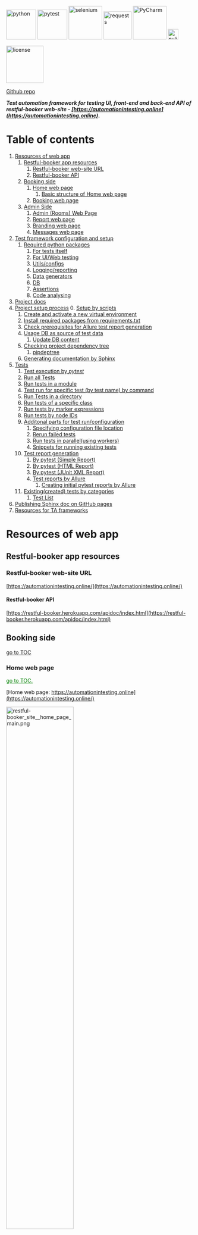 <!-- Header Section -->
<p align="left">
  <img alt="python" src="https://img.shields.io/badge/python-3670A0?style=for-the-badge&logo=python&logoColor=ffdd54" width="80"/>
  <img alt="pytest" src="https://img.shields.io/badge/py-test-blue?logo=pytest" width="80"/>
  <img alt="selenium" src="https://img.shields.io/badge/-selenium-%43B02A?style=for-the-badge&logo=selenium&logoColor=white" width="90"/>
  <img alt="requests" src="https://img.shields.io/badge/-requests-%43B02A?style=for-the-badge&logo=requests&logoColor=white" width="75"/>
  <img alt="PyCharm" src="https://img.shields.io/badge/pycharm-143?style=for-the-badge&logo=pycharm&logoColor=black&color=black&labelColor=green" width="90"/>
  <img alt="pylint" src="https://raw.githubusercontent.com/pylint-dev/pylint/main/doc/logo.png" width="28"/>
</p>
<p>
  <img alt="license" src="https://img.shields.io/badge/license-MIT-yellow?style=for-the-badge" width="100"/>
</p>

[Github repo]()

**_Test automation framework for testing UI, front-end and back-end API of restful-booker
web-site - [https://automationintesting.online](https://automationintesting.online)_.**

# Table of contents <div id="toc"></div>

1. [Resources of web app](#resources-of-web-app)
    1. [Restful-booker app resources](#restful-booker-app-resources)
        1. [Restful-booker web-site URL](#restful-booker-web-site-url)
        2. [Restful-booker API](#restful-booker-api)
    2. [Booking side](#booking-side)
        1. [Home web page](#home-web-page)
            1. [Basic structure of Home web page](#basic-structure-of-home-web-page)
        2. [Booking web page](#booking-web-page)
    3. [Admin Side](#admin-side)
        1. [Admin (Rooms) Web Page](#admin-rooms-web-page)
        2. [Report web page](#report-web-page)
        3. [Branding web page](#branding-web-page)
        4. [Messages web page](#messages-web-page)
2. [Test framework configuration and setup](#test-framework-configuration-and-setup)
    1. [Required python packages](#required-python-packages)
        1. [For tests itself](#for-tests-itself)
        2. [For UI/Web testing](#for-uiweb-testing)
        3. [Utils/configs](#utilsconfigs)
        4. [Logging/reporting](#loggingreporting)
        5. [Data generators](#data-generators)
        6. [DB](#db)
        7. [Assertions](#assertions)
        8. [Code analysing](#code-analysing)
3. [Project docs](#project-docs)
4. [Project setup process](#project-setup-process)
    0. [Setup by scripts](#0setup-by-scripts)
    1. [Create and activate a new virtual environment](#1-create-and-activate-a-new-virtual-environment)
    2. [Install required packages from requirements.txt](#2-install-required-packages-from-requirementstxt)
    3. [Check prerequisites for Allure test report generation](#3-check-prerequisites-for-allure-test-report-generation)
    4. [Usage DB as source of test data](#4-usage-db-as-source-of-test-data)
        1. [Update DB content](#1-update-db-content)
    5. [Checking project dependency tree](#checking-project-dependency-tree)
        1. [pipdeptree](#pipdeptree)
    6. [Generating documentation by Sphinx](#generating-documentation-by-sphinx)
5. [Tests](#tests)
    1. [Test execution by _pytest_](#test-execution-by-_pytest_)
    1. [Run all Tests](#run-all-tests)
    2. [Run tests in a module](#run-tests-in-a-module)
    3. [Test run for specific test (by test name) by command](#test-run-for-specific-test-by-test-name-by-command)
    4. [ Run Tests in a directory](#run-tests-in-a-directory)
    6. [Run tests of a specific class](#run-tests-of-a-specific-class)
    7. [Run tests by marker expressions](#run-tests-by-marker-expressions)
    5. [Run tests by node IDs](#run-tests-by-node-ids)
    8. [Additonal parts for test run/configuration](#additional-parts-for-test-runconfiguration)
        1. [Specifying configuration file location](#specifying-configuration-file-location)
        2. [Rerun failed tests](#rerun-failed-tests)
        3. [Run tests in parallel(using workers)](#run-tests-in-parallelusing-workers)
        4. [Snippets for running existing tests](#snippets-for-running-existing-tests)
    9. [Test report generation](#test-report-generation)
        1. [By pytest (Simple Report)](#by-pytest-simple-report)
        2. [By pytest (HTML Report)](#by-pytest-html-report)
        3. [By pytest (JUnit XML Report)](#by-pytest-junit-xml-report)
        4. [Test reports by Allure](#test-reports-by-allure)
            1. [Creating initial pytest reports by Allure](#creating-initial-pytest-reports-by-allure-)
    2. [Existing(created) tests by categories](#existingcreated-tests-by-categories)
        1. [Test List](#test-list)
6. [Publishing Sphinx doc on GitHub pages](#publishing-sphinx-doc-on-github-pages)
7. [Resources for TA frameworks](#resources-for-ta-frameworks)

# Resources of web app

## Restful-booker app resources

### Restful-booker web-site URL

[https://automationintesting.online/](https://automationintesting.online/)

#### Restful-booker API

[https://restful-booker.herokuapp.com/apidoc/index.html](https://restful-booker.herokuapp.com/apidoc/index.html)

## Booking side

[go to TOC](#table-of-contents)

### Home web page

<a href="#toc" style="color: green;">go to TOC.</a>

[Home web page: https://automationintesting.online](https://automationintesting.online/)

<img src="project_related_data\pic\restful-booker_site__home_page_main.png" alt="restful-booker_site__home_page_main.png" style="width:60%;">

#### Basic structure of home web page

    ```
        logo(picture)
            welcome_text
        rooms_section
            room_section
                hotel_picture
                hotel_room_description
                    hotel_room_description_header
                        hotel_room_type
                        hotel_room_wheelchair_option
                    hotel_room_description_title
                    hotel_room_options
                        hotel_room_option_wifi
                        hotel_room_option_refreshments
                        hotel_room_option_tv
                        hotel_room_option_safe
                        hotel_room_option_radio
                        hotel_room_option_views
                    hotel_room_booking_button
                booker_contact_form
                    name_input_form
                    email_input_form
                    phone_input_form
                    subject_input_form
                    message_input_form
                    submit_button_on_contact_form
                    alert_booker_form
                hotel_contact_details_field
                map_picture
                footer_panel
                    site_owner_info
                    cookie_policy_link
                    privacy_policy_link
                    admin_panel_link
    ```

## Booking web page

<a href="#toc" style="color: green;">go to TOC.</a>

[Booking web page: https://automationintesting.online](https://automationintesting.online/)

Same URL as for Home page but with additional components on the page

<img src="project_related_data\pic\restful-booker_site__book_this_room_page.png" alt="restful-booker_site__home_page_main.png" style="width:60%;">

## Admin side

### Admin (Rooms) web page

<a href="#toc" style="color: green;">go to TOC.</a>

[Home web page: https://automationintesting.online/#/admin/](https://automationintesting.online/#/admin/)

<img src="project_related_data\pic\restful-booker_site__admin-room_page.png" alt="restful-booker_site__admin-room_page.png" style="width:70%;">

### Report web page

<a href="#toc" style="color: green;">go to TOC.</a>

[Report web page: https://automationintesting.online/#/admin/report](https://automationintesting.online/#/admin/)

<img src="project_related_data\pic\restful-booker_site__report_page.png" alt="restful-booker_site__report_page.png" style="width:70%;">

### Branding web page

<a href="#toc" style="color: green;">go to TOC.</a>

[Branding web page: https://automationintesting.online/#/admin/branding](https://automationintesting.online/#/admin/)

<img src="project_related_data\pic\restful-booker_site__branding_page.png" alt="restful-booker_site__branding_page.png" style="width:70%;">

### Messages web page

<a href="#toc" style="color: green;">go to TOC.</a>

[Messages web page: https://automationintesting.online/#/admin/messages](https://automationintesting.online/#/admin/messages)

<img src="project_related_data\pic\restful-booker_site__messages_page.png" alt="restful-booker_site__messages_page.png" style="width:70%;">

# Test framework configuration and setup

## Required python packages

<a href="#toc" style="color: green;">go to TOC.</a>

In this project used 'pip-tools' and approach to use high-level dependency tree. Main required packages presented
in `requirements.in`. All used Python packages for the current project are generates in `requirements.txt`

Below is the list of main packages with references

### For tests itself

<a href="#toc" style="color: green;">go to TOC.</a>

* **pytest**
    * pypi.org docs: [https://pypi.org/project/pytest/](https://pypi.org/project/pytest/)
    * related info: [https://docs.pytest.org/en/latest/](https://docs.pytest.org/en/latest/)
    ```bash
    pip install pytest
    ```

* **hypothesis**
    * pypi.org docs: [https://pypi.org/project/hypothesis/](https://pypi.org/project/hypothesis/)
    * related info: [https://hypothesis.works/](https://hypothesis.works/)
    ```bash
    pip install hypothesis
    ```

### For ui/web testing

[go to TOC](#toc)

* **selenium**
    * pypi.org docs: [https://pypi.org/project/selenium/](https://pypi.org/project/selenium/)
    * related info: [https://selenium-python.readthedocs.io/](https://selenium-python.readthedocs.io/)
    ```bash
    pip install selenium
    ```

* **webdriver-manager**
    * pypi.org docs: [https://pypi.org/project/webdriver-manager/](https://pypi.org/project/webdriver-manager/)
    * related info: [https://github.com/bonigarcia/webdrivermanager](https://github.com/bonigarcia/webdrivermanager)
    ```
    pip install webdriver-manager
    ```

### Utils/configs

[go to TOC](#toc)

* **mypy**
    * pypi.org docs: [https://pypi.org/project/mypy/](https://pypi.org/project/mypy/)
    * related info: [https://mypy-lang.org/](https://mypy-lang.org/)
    ```bash
    pip install mypy
    ```

* **python-dotenv**
    * pypi.org docs: [https://pypi.org/project/dotenv/](https://pypi.org/project/dotenv/)
    * related info: [https://www.dotenv.org/docs/languages/python](https://www.dotenv.org/docs/languages/python)
    ```bash
    pip install python-dotenv
    ```

* **pyyaml**
    * pypi.org docs: [https://pypi.org/project/PyYAML/](https://pypi.org/project/PyYAML/)
    * related info: [https://pyyaml.org/](https://pyyaml.org/)
    ```bash
    pip install pyyaml
    ```

* **configParser**
    * pypi.org docs: [https://pypi.org/project/configparser/](https://pypi.org/project/configparser/)
    * related
      info: [https://docs.python.org/3/library/configparser.html](https://docs.python.org/3/library/configparser.html)
    ```bash
    pip install configparser
    ```

* **openpyxl**
    * pypi.org docs: [https://pypi.org/project/openpyxl/](https://pypi.org/project/openpyxl/)
    * related info: [https://openpyxl.readthedocs.io/en/stable/](https://openpyxl.readthedocs.io/en/stable/)
    ```bash
    pip install openpyxl
    ```

* **pylint**
    * pypi.org docs: [https://pypi.org/project/pylint/](https://pypi.org/project/pylint/)
    * related info: [https://github.com/pylint-dev/pylint](https://github.com/pylint-dev/pylint)
    ```bash
    pip install pylint
    ```

  Generate a default configuration file for the Pylint code analyzer by
    ```bash
    pylint --generate-rcfile > pylint.rc
    ```

* **pyreverse**
    * pypi.org docs: [https://pypi.org/project/pyreverse/](https://pypi.org/project/pyreverse/)
    * related
      info:  [https://pylint.readthedocs.io/en/latest/pyreverse.html](https://pylint.readthedocs.io/en/latest/pyreverse.html)

  Pyreverse has now been integrated to
  pylint : [http://pypi.python.org/pypi/pylint/](http://pypi.python.org/pypi/pylint/)


* **pipdeptree**
    * pypi.org docs: [https://pypi.org/project/pipdeptree/](https://pypi.org/project/pipdeptree/)
    * related info: [https://github.com/tox-dev/pipdeptree](https://github.com/tox-dev/pipdeptree)

    ```bash
    pip install pipdeptree
    ```

* **invoke**
    * pypi.org docs: https://pypi.org/project/invoke/
    * related info: https://www.pyinvoke.org/

    ```bash
    pip install invoke
    ```

### Logging/reporting

* **allure**
    * pypi.org docs: [https://pypi.org/project/allure-pytest/](https://pypi.org/project/allure-pytest/)
    * related info: [https://allurereport.org/docs/pytest/](https://allurereport.org/docs/pytest/)
    ```bash
    pip install allure-pytest
    ```

* **pytest-html**
    * pypi.org docs: [https://pypi.org/project/pytest-html/](https://pypi.org/project/pytest-html/)
    * related info: [https://pytest-html.readthedocs.io/en/latest/](https://pytest-html.readthedocs.io/en/latest/)
    ```bash
    pip install pytest-html
    ```

* **loguru**
    * pypi.org docs: [https://pypi.org/project/loguru/](https://pypi.org/project/loguru/)
    * related info: [https://loguru.readthedocs.io/](https://loguru.readthedocs.io/)
    ```bash
    pip install loguru
    ```

### Data generators

[go to TOC](#toc)

* **wonderwords**
    * pypi.org docs: [https://pypi.org/project/wonderwords/](https://pypi.org/project/wonderwords/)
    * related info: [https://loguru.readthedocs.io/](https://loguru.readthedocs.io/)
    ```bash
    pip install wonderwords
    ```

* **Faker**
    * pypi.org docs: [https://pypi.org/project/Faker/](https://pypi.org/project/Faker/)
    * related info: [http://faker.rtfd.org/](http://faker.rtfd.org/)
    ```bash
    pip install Faker
    ```

### DB

* **mysql-connector-python**
    * pypi.org
      docs: [https://pypi.org/project/mysql-connector-python/](https://pypi.org/project/mysql-connector-python/)
    * related info: [https://dev.mysql.com/doc/connector-python/en/](https://dev.mysql.com/doc/connector-python/en/)
    ```bash
    pip install mysql-connector-python
    ```

### Assertions

[go to TOC](#toc)

* **PyHamcrest**
    * pypi.org docs: [https://pypi.org/project/PyHamcrest/](https://pypi.org/project/PyHamcrest/)
    * related info: [https://pyhamcrest.readthedocs.io/](https://pyhamcrest.readthedocs.io/)
    ```bash
    pip install PyHamcrest
    ```

* **regex**
    * pypi.org docs: [https://pypi.org/project/regex/](https://pypi.org/project/regex/)
    * related info: [https://github.com/mrabarnett/mrab-regex](https://github.com/mrabarnett/mrab-regex)
    ```bash
    pip install regex
    ```

### Code analysing

* **pylint**
    * pypi.org docs: [https://pypi.org/project/pylint/](https://pypi.org/project/pylint/)
    * related info: [https://pylint.readthedocs.io/en/latest/](https://pylint.readthedocs.io/en/latest/)
    ```bash
    pip install pylint
    ```

# Project docs

This project contains generated documentation by Sphinx
All documentation you can find by opening [index.html](docs/build/index.html) in the browser or
check [ta_framework_ui_api.pdf](docs/pdf_docs/ta_framework_ui_api.pdf)
Sphinx setup and generating process described [here](#generating-documentation-by-sphinx)

# Project setup process

<a href="#toc" style="color: green;">go to TOC.</a>

## 0.Setup by scripts

By default, you can use file:

1. `setup_env.bat` for Windows-based machine or
2. `setup_env.sh` UNIX-based
   for validating python version, installing all packages required for running current project.
   Otherwise, you can manually install everything using described steps below or fix some issues that appears while
   project was configured via scripted file.

## 1. Create and activate a new virtual environment:

<a href="#toc" style="color: green;">go to TOC.</a>

- **_Create virtual environment._**\
  Script below is creating environment with name 'env'.\
  If you want to create environment with unique name, please replace the env name using your env name in script\
  _python -m {here_is_your_venv_name} ../env_

  Working script for creating venv with name 'venv' is below:
    ```
    python -m venv ../env
    ```

  then activate it
    * for unix-based
  ```
  source ../venv/bin/activate
  ```
    * for windows
  ```
  .\.venv\Scripts\Activate
  ```

  If you like to have different name for the environment
  ```
  python -m venv {venv_for_project}   
  ```

  and then

  ```
  source {venv_for_project}/Scripts/activate
  ```

**_For deactivating created env use command_**

*
  ```shell
  deactivate
  ```

## 2. Install required packages from requirements.txt

<a href="#toc" style="color: green;">go to TOC.</a>

```shell
pip install -r requirements.txt
```

If **_requirements.txt_** file is missing request, or you have different configuration of the project after
installation, please check generate new  _requirements.txt_ file using command

```shell
pip-compile requirements.in
```

Created `requirements.txt` file will have all dependency for the project.

In case if you are using 'pip-tools' do next steps,

1. check `requirements.in` content for preventing conflicts with existing(venv/global) configurations.
2. compile requirements.txt by

```shell
pip-compile requirements.in
```

3. install dependencies by

```shell
pip install -r requirements.txt  
```

## 3. Check prerequisites for Allure test report generation

<a href="#toc" style="color: green;">go to TOC.</a>

1. Check your system on installed and available :
    * JAVA
      ```shell
      java -version
      ```

    * Node.js
      ```shell
      node -v
      ```

      If programs are missing install them using info below

2. Install Java 3
    * Download Java 3 [HERE](https://nodejs.org/en/download/package-manager)

3. Install Node.js
    * Download Node.js [HERE](https://nodejs.org/en/download/package-manager)

4. In command prompt, run the below command
    ```shell
    npm install -g allure-commandline

5. Add _npm_ and _allure-commandline_ to system path
    ```shell
    %AppData\Roaming\npm
    ```
   %AppData\Roaming\npm\node_modules\allure-commandline\bin

6. Check that system can have access to allure by
    ```shell
    allure --version
    ```

7. Install allure-pytest
    ```shell
   pip install allure-pytest
    ```
   or from your IDE

## 4. Usage DB as source of test data

<a href="#toc" style="color: green;">go to TOC.</a>

In case if your test data is stored in DB or external files, check the project configuration and adjust test data
manually.

### 1. Update DB content

<a href="#toc" style="color: green;">go to TOC.</a>

If you are using data from DB generate data based on your testing model or paste it manually
preferable to use pip install mysql-connector-python

## Checking project dependency tree

### pipdeptree

Basic Dependency Tree

```shell
pipdeptree
```

Dependency Tree in JSON Format

```shell
pipdeptree --json
```

Dependency Tree with Outdated Packages

```shell
pipdeptree --outdated
```

Dependency Tree for a Specific Package

```shell
pipdeptree -p <package_name>
```

Generate a Text Report and Save to File

```shell
pipdeptree > resources/project_dependencies.txt
```

Visualize Dependency Tree with Graphviz first install graphviz:

```shell
pip install graphviz
```

then generate a graphical representation:

```shell
pipdeptree --graph-output png > resources/project_dependencies.png
```

## Documentation

## Pydocstyle

To check your code for missing docstrings for current project selected pydocstyle.

```bash
pydocstyle core
````

### 3. **Check an Entire Directory**

To check all Python files in a specific directory, you can run:

bash
`pydocstyle path/to/your_directory/`

### 4. **Check with Specific Conventions**

You can specify the docstring conventions you want to enforce using the `--convention` flag. The available conventions
are:

- `google`
- `numpy`
- `pep257`

For example, to check using the Google style:

bash
`pydocstyle --convention=google path/to/your_directory/`

### 5. **Ignore Specific Errors**

If you want to ignore certain error codes, you can use the `--ignore` option followed by the error codes (
comma-separated). For example, to ignore error code D103 (missing docstring in public function):

bash
`pydocstyle --ignore=D103 path/to/your_directory/`

### 6. **Output Format**

You can change the output format using the `--format` option. The default format is a simple text output, but you can
change it to `json` for easier parsing:

bash
`pydocstyle --format=json path/to/your_directory/`

### 7. **Verbose Mode**

To see more detailed output, you can run `pydocstyle` in verbose mode:

bash
`pydocstyle --verbose path/to/your_directory/`

### 8. **Checking a Specific File or Line**

You can check a specific line in a file by appending the line number to the file path. For example, to check line 42
of `your_file.py`:

bash
`pydocstyle path/to/your_file.py:42`

### 9. **Show Available Error Codes**

To see a list of all available error codes and their meanings, use the `--help` option:

bash
`pydocstyle --help`

### Summary of Commands

- **Check a specific file**:

    ```bash
    pydocstyle path/to/your_file.py
    ```

- **Check an entire directory**:

    ```bash
    pydocstyle path/to/your_directory/
    ```

- **Specify conventions**:

    ```bash
    pydocstyle --convention=google path/to/your_directory/
    ```

- **Ignore specific errors**:

    ```bash
    pydocstyle --ignore=D103 path/to/your_directory/
    ```

- **Output in JSON format**:

    ```bash
    pydocstyle --format=json path/to/your_directory/
    ```

### Generating documentation by Sphinx

1. Install Sphinx in your project environment:

```bash
pip install sphinx
```

2. Set Up Sphinx in Your Project
   **!!! IMPORTANT**
   For more convenient usage of project structure to better create separate folder where will be stored all
   documentation and related Sphinx config files and folder. \
   For this project was created new folder `docs` and from that place all Sphinx related command should be executed.
   After navigation to the `docs` directory, run:
    ```bash
    sphinx-quickstart
    ```

This command will guide you through setting up Sphinx by asking several configuration questions.

Typical responses:

* **Separate source and build directories**: Yes
* **Project name**: [Your project name]
* **Author name**: [Your name]
* **Project version**: [Your project version]
* **Project language**: [en]

  This will generate\
  1. `source/` directory with a default `conf.py` file for configuration and some starter `.rst` (reStructuredText)
  files.\
  2.  `build/` directory (will be empty). It's default directory that will have all project related data if you will not
  use any different name for collecting generated Sphinx docs (pdf, html... etc).  
  It can be deleted or renamed if you want to have separate places for different types of generated docs. For this
  project will be generated documentation in HTML and PDF formats. Below you will find scripts and instructions for
  generating documents in PDF and HTML format using different Sphinx extensions.
  3. make.bat - default script file for generating docs on Windows OS
  4. Makefile - default script file for generating docs on UNIX base OS


3. Configure conf.py
   Edit the generated [conf.py](docs/source/conf.py) file located in the source/ directory to customize your
   documentation. Key configurations to include:

    * **_Extensions_**: Enable useful Sphinx extensions, such as autodoc for auto-generating documentation from your
      Python docstrings:

    ```python
    extensions = [
        'sphinx.ext.autodoc',
        'sphinx.ext.napoleon',  # For Google-style or NumPy-style docstrings
    ]
    ```

* **_Paths_**: Set the path for your Python modules to be included in the docs:

    ```python
    import os
    import sys
    sys.path.insert(0, os.path.abspath('../..'))
    ```

('../..')) line tells Python to add the parent directory (two levels up) to the Python module search path. This is
necessary when your project's files (modules, packages, etc.) are in a directory separate from the documentation (Sphinx
docs) directory.

By specifying ../.., you're telling Sphinx (and Python) to include the top-level project directory in its search path,
allowing it to find and import modules from the project directory while building the documentation.

* **_HTML Theme_**: You can set the theme for your HTML documentation (default is alabaster):
    ```python
    html_theme = 'sphinx_rtd_theme'  # Example: ReadTheDocs theme
    ```
* **Source file suffix***: Define which file extensions to look for:

    ```python
    source_suffix = ['.rst', '.md']
    ```

4. Install related to chosen Sphinx extensions packages.
    1. For 'sphinx_rtd_theme' theme execute

        ```bash
        pip install sphinx_rtd_theme
        ```
    2. For 'myst_parser' theme execute

        ```bash
        pip install myst_parser
        ```

    3. For 'rst2pdf' theme execute

        ```bash
        pip install rst2pdf
        ```


4. Document Your Code.

5. Generate reStructuredText (.rst) Files
   To automatically generate `.rst` files from your Python code, use sphinx-apidoc.
   This will generate a `source/` directory with .rst files that describe your modules and classes:

    ```bash
    sphinx-apidoc -o source/ path/to/your/module
    ```
   **!!! IMPORTANT**\
   For the current project all Sphinx documentation is stored in `docs` folder and script below should be executed from
   the project root folder

    ```bash
    sphinx-apidoc -o docs/source .
    ```

6. Build HTML Documentation

   **!!! IMPORTANT**\
   **For the current project script below should be executed from the project root folder.**\
   Once your `.rst` files are in place and `conf.py` is configured, you can build the HTML documentation:

    * on Windows OS
      ```bash
      sphinx-build -b html docs/source/ docs/html_docs/
      ```
      where **_html_docs_** - custom defined name for storing generated html docs.

      If errors appears after generating docs try to clear the cached build.\
      Clear the `build/` directory by deleting it or running:

         ```bash
         sphinx-build -b html -E source/ html_docs/
         ````
      The -E flag forces Sphinx to rebuild everything from scratch, avoiding potential caching issues.

    * on UNIX
        ```bash
        make html
        ```
      This command will generate the HTML files inside the build/html/ directory. Open the `index.html` file in your
      browser to view your documentation.

7. Build PDF Documentation

* on Windows OS
    ```bash
    sphinx-build -b pdf source/ pdf_docs/
    ```


8. View Documentation
   Navigate to the build/html/ directory and open index.html in your browser to view your generated documentation.

Additional Configurations (Optional)
Include Markdown files: If you want to include .md files, ensure the myst_parser is installed and enabled:

```bash
	pip install myst-parser
```

Then add it to `conf.py`:

```python
    extensions = ['myst_parser']
```

Customizing Themes: You can install additional Sphinx themes by running pip install <theme-name> and configuring
html_theme in `conf.py`.

# Tests

<a href="#toc" style="color: green;">go to TOC.</a>

More information about test runs by pytest you can
find [here](https://pytest-with-eric.com/introduction/pytest-run-single-test/)

## Test execution by _pytest_

<a href="#toc" style="color: green;">go to TOC.</a>

All tests are located in **_tests_** folder

### Run all Tests

<a href="#toc" style="color: green;">go to TOC.</a>

To run all the tests from the root directory, you can use the following command:

```shell 
python pytest
```

or just

```shell
pytest
```

You can add the -v flag to get more verbose output:

```shell 
python pytest -v
```

![python_pytest_verbose.png](project_related_data/pic/python_pytest_verbose.png)

You can enable live console logging using the pytest -s command too.

### Run tests in a module

<a href="#toc" style="color: green;">go to TOC.</a>

To run all tests in a specific file (module), use the following command:

`pytest tests/unit/test_functions.py`

### Test run for specific test (by test name) by command

<a href="#toc" style="color: green;">go to TOC.</a>

Use the `-k` option followed by the name of the test function or method you want to run

`python -k {some_test}}` e.g. `python -k test_dummy_test.py`

### Run tests in a directory

<a href="#toc" style="color: green;">go to TOC.</a>

Perhaps you may decide to split your tests by unit, integration, end-to-end, performance, regression and so on.\
If you need an overview of the various types of testing for your Python applications, this article on the types of\
software testing is a good introduction.\
In these cases it’s helpful to run tests within a specific directory, and you can use:

```
pytest {path_to_the_folder_with_test}
```

e.g.

```shell
pytest tests/dummy_tests
```

### Run tests by node IDs

<a href="#toc" style="color: green;">go to TOC.</a>

To run a specific test, you can use the test’s node ID, which is essentially its path in the syntax:\
`{filename.py}::{test_function_name}.`\
For example, to run the test_add_negative_numbers function in the test_functions.py file, you can use the following
command:

```shell
pytest  test/dummy_tests/test_functions.py::test_add_positive_numbers
```

This runs the **_test_add_positive_numbers_** test in the test_functions.py file.

### Run tests of a specific class

<a href="#toc" style="color: green;">go to TOC.</a>

You can also run all tests in a specific class. To do this, you use the :: operator followed by the class name.\
For example, to run all tests in the RegressionTests class, you can use the following command:

`pytest test/dummy_tests/test_functions.py::TestsUnit`

### Run tests by marker expressions

<a href="#toc" style="color: green;">go to TOC.</a>

By using markers, you can run specific groups of tests, exclude tests, and prioritize tests. This can help you to write
better tests and to get more value from your test suite.

We’ve covered several kinds of markers in the articles on Pytest Timeout, Pytest Skip Tests and Pytes Asyncio.

In Pytest, you can assign markers to your test functions using the @pytest.mark decorator. You can then use these
markers to run specific tests.

This is especially useful when you have different types of tests, such as fast and slow tests, and you want to run them
selectively.

Example of pytest written with markers presented below

```
@pytest.mark.unit
def test_one():
    result_of_doing = do_something()
    assert result_of_doing ==1
```

To run tests based on marker expressions, you use the -m flag followed by the marker name.

```
[pytest]
markers =
    unit : unit tests
    end_to_end  : end to end tests
    skip : slow tests`
```

command is

```
pytest -m unit
```

In case if ini file located not in the root directory marker should be passed via flag `-c` and valid configured path to
the ini file

## Additional parts for test run/configuration

### Specifying configuration file location

<a href="#toc" style="color: green;">go to TOC.</a>

The -c option allows you to specify the path to your pytest.ini file directly.

`pytest -c path/to/your/pytest.ini`\
example of usage for current project is ```pytest -c config/pytest.ini -m unit```

Better to set the PYTEST_ADDOPTS environment variable to include the config file path:

`export PYTEST_ADDOPTS="-c config/pytest.ini"`

### Rerun failed tests

Rerun for failed tests work after installation of `pytest-rerunfailures`

```shell
pip install pytest-rerunfailures
```

Check version of `pytest-rerunfailures`

```shell
pytest-rerunfailures --version
```

```shell
pytest --reruns 3 --alluredir="resources/project_test_reports/allure_reports
```

or in paralel

```shell
pytest  -n 10 --reruns 3 --alluredir="resources/project_test_reports/allure_reports"
```

_Full Command Breakdown_

`-n 10`: Runs tests in parallel using 10 worker processes.

`--reruns 3`: Reruns any failed tests up to 3 times.

`--alluredir="resources/project_test_reports/allure_reports"`: Specifies the directory to store Allure reports.

### Run tests in parallel(using workers)

**_Installing Required Plugins_**

Make sure you have the required plugins installed:

* for parallel test execution`pytest-xdist`

```shell
pytest -n 3 
```

_-n 4_: Runs tests in parallel using 4 worker processes.

### Snippets for running existing tests

<a href="#toc" style="color: green;">go to TOC.</a>

1. Test for checking home page (not a booking view)

```shell
pytest test/web_app_tests/test_login_page.py::test_check_main_section_of_home_page
```

## Test report generation

<a href="#toc" style="color: green;">go to TOC.</a>

### By pytest (Simple Report)

Simple pytest report generation in html format is possible by executing command

Short Traceback:

```shell
pytest --tb=short
```

Long Traceback (default):

```shell
pytest --tb=long
```

No Traceback (only show test results):

```shell
pytest --tb=short --disable-warnings
```

### By pytest (HTML Report)

```shell
pytest --html=resources/project_test_reports/pytest_reports/pytest_general_test_report.html
```

using workers

```shell
pytest -n 10 --html=resources/project_test_reports/pytest_html_reports/pytest_html_general_test_report.html
```

### By pytest (JUnit XML Report)

```shell
pytest --junitxml=resources/project_test_reports/pytest_junit_xml_reports/pytest_junit_xml_general_test_report.xml
```

### Test reports by Allure

<a href="#toc" style="color: green;">go to TOC.</a>

#### Creating initial pytest reports by Allure

<a href="#toc" style="color: green;">go to TOC.</a>
For generating Allure reports on the tests performed, you must first execute tests by pytest.
You need specify a path for the test results directory in the --alluredir command-line argument when running your tests.

```shell
pytest --alluredir="resources/test_report/allure_reports"
```

If any any error appears

* Check that the system statisfy Allure requirements.
* Confirm that all components installed, report folder is created.
  need to specify execution tests by pytests with specific output format.

When test execution completed , Allure reports generation starts after executing

```
allure serve {path_to_report_folder}
```

Example of command execution:

```
(.venv) {project_dir_path} allure serve "resources/allure_reports"
```

command that is applicable for the current project configuration is

```shell
allure serve "resources/test_report/allure_reports"
```

After successful execution of command allure starts server and provide server URL for checking allure report in the
browser.

## Existing(created) tests by categories

<a href="#toc" style="color: green;">go to TOC.</a>

### Test List

List of existing tests for the current project is possible to generate by executing python
script [make_list_of_tests.py](utilities/make_list_of_tests.py).
Result will be presented in the [list_of_all_project_tests.md](resources/list_of_all_project_tests.md). \
All tests are grouping by categories. \
IMPORTANT!!!
If you did any changes, please validate path to the test dir in
the [make_list_of_tests.py](utilities/make_list_of_tests.py)

# Publishing Sphinx doc on GitHub pages

1. Generate Sphinx HTML Docs (If docs were not created, see
   section [Generating documentation by Sphinx](#generating-documentation-by-sphinx))
2. Create a Separate Branch for Documentation (Optional but Recommended):
    * You can store the generated documentation in a dedicated branch, such as gh-pages, to keep it separate from your
      main project code
      ```bash
      git checkout --orphan gh-pages
      git rm -rf .
      ```
   * Add the generated HTML files: 
     ```bash
     cp -R docs/_build/html/* .
     git add .
     git commit -m "Publish Sphinx docs"
     git push origin gh-pages
     ```
3. Set Up GitHub Pages:
   * Go to your repository settings on GitHub.
   * Under Pages, select the branch (e.g., `gh-pages`) and folder (e.g., `/root` or `/docs`) where your documentation is stored.
    * Save the settings, and GitHub will publish your documentation at a URL like: 
    ```shell
    https://<username>.github.io/<repository-name>/
    ```
2. Create workflow file
2. Create separate branch on GitHub
    3. Create `gh-pages` branch if for some reason workflow `yaml` file failed to this from 1st attempt

## GitHub workflow configs



# Resources for TA frameworks

<a href="#toc" style="color: green;">go to TOC.</a>

- [Contact List App - web app for pure API testing](https://thinking-tester-contact-list.herokuapp.com/)
    - was available at 18 June 2024
- Web apps for testing
    - [OrangeHRM web app](https://opensource-demo.orangehrmlive.com/)
    - [httpbin.org - web app](https://httpbin.org/#/)
        - was available at 18 June 2024
        - the developer - [Website](https://kennethreitz.org/)
        - A simple HTTP Request & Response Service.
        - Run locally: `$ docker run -p 80:80 kennethreitz/httpbin`
        - [HTML form](https://httpbin.org/forms/post) that posts to `/post /forms/post`
        - was available at 18 June 2024
    - [tutorialsninja.com - web app](https://tutorialsninja.com/demo/)
        - was available at 18 June 2024